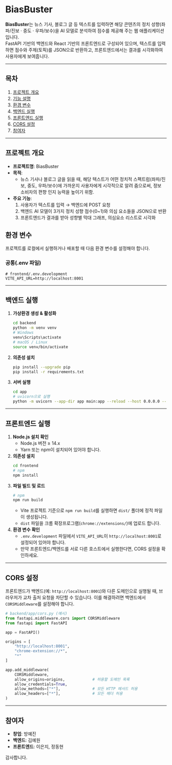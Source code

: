 # BiasBuster

**BiasBuster**는 뉴스 기사, 블로그 글 등 텍스트를 입력하면 해당 콘텐츠의 정치 성향(좌파/진보 · 중도 · 우파/보수)을 AI 모델로 분석하여 점수를 제공해 주는 웹 애플리케이션입니다.  
FastAPI 기반의 백엔드와 React 기반의 프론트엔드로 구성되어 있으며, 텍스트를 입력하면 점수와 주제(토픽)를 JSON으로 반환하고, 프론트엔드에서는 결과를 시각화하여 사용자에게 보여줍니다.

---

## 목차

1. [프로젝트 개요](#프로젝트-개요)  
2. [기능 설명](#기능-설명)   
3. [환경 변수](#환경-변수)  
4. [백엔드 실행](#백엔드-실행)  
5. [프론트엔드 실행](#프론트엔드-실행)  
6. [CORS 설정](#cors-설정)  
7. [참여자](#참여자)  

---

## 프로젝트 개요

- **프로젝트명**: BiasBuster  
- **목적**:  
  - 뉴스 기사나 블로그 글을 읽을 때, 해당 텍스트가 어떤 정치적 스펙트럼(좌파/진보, 중도, 우파/보수)에 가까운지 사용자에게 시각적으로 알려 줌으로써, 정보 소비자의 편향 인지 능력을 높이기 위함.  
- **주요 기능**:  
  1. 사용자가 텍스트를 입력 → 백엔드에 POST 요청  
  2. 백엔드 AI 모델이 3가지 정치 성향 점수(0~1)와 의심 요소들을 JSON으로 반환  
  3. 프론트엔드가 결과를 받아 성향별 막대 그래프, 의심요소 리스트로 시각화  

## 환경 변수

프로젝트를 로컬에서 실행하거나 배포할 때 다음 환경 변수를 설정해야 합니다.

### 공통(.env 파일)

```env
# frontend/.env.development
VITE_API_URL=http://localhost:8001
```
---

## 백엔드 실행

1. **가상환경 생성 & 활성화**  
   ```bash
   cd backend
   python -m venv venv
   # Windows
   venv\Scripts\activate
   # macOS / Linux
   source venv/bin/activate
   ```
2. **의존성 설치**  
   ```bash
   pip install --upgrade pip
   pip install -r requirements.txt
   ```
3. **서버 실행**  
   ```bash
   cd app
   # uvicorn으로 실행
   python -m uvicorn --app-dir app main:app --reload --host 0.0.0.0 --port 8001
   ```
---

## 프론트엔드 실행

1. **Node.js 설치 확인**  
   - Node.js 버전 ≥ 14.x  
   - Yarn 또는 npm이 설치되어 있어야 합니다.
2. **의존성 설치**  
   ```bash
   cd frontend
   # npm
   npm install
   ```
3. **파일 빌드 및 로드**  
   ```bash
   # npm
   npm run build
   ```
   - Vite 프로젝트 기준으로 `npm run build`를 실행하면 `dist/` 폴더에 정적 파일이 생성됩니다.  
   - `dist` 파일을 크롬 확장프로그램(`chrome://extensions/`)에 업로드 합니다.
4. **환경 변수 확인**  
   - `.env.development` 파일에서 `VITE_API_URL`이 `http://localhost:8001`로 설정되어 있어야 합니다.
   - 만약 프론트엔드/백엔드를 서로 다른 호스트에서 실행한다면, CORS 설정을 확인하세요.

---

## CORS 설정

프론트엔드가 백엔드(예: `http://localhost:8001`)와 다른 도메인으로 실행될 때, 브라우저가 교차 출처 요청을 차단할 수 있습니다. 이를 해결하려면 백엔드에서 `CORSMiddleware`를 설정해야 합니다.

```python
# backend/app/cors.py (예시)
from fastapi.middleware.cors import CORSMiddleware
from fastapi import FastAPI

app = FastAPI()

origins = [
    "http://localhost:8001",
    "chrome-extension://*", 
    "*"
]

app.add_middleware(
    CORSMiddleware,
    allow_origins=origins,            # 허용할 도메인 목록
    allow_credentials=True,
    allow_methods=["*"],              # 모든 HTTP 메서드 허용
    allow_headers=["*"],              # 모든 헤더 허용
)
```
---

## 참여자

- **창업**: 방예진 
- **백엔드**: 김예원  
- **프론트엔드**: 이은지, 정동현  

감사합니다.  
